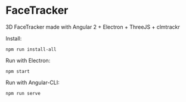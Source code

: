 # FaceTracker

3D FaceTracker made with Angular 2 + Electron + ThreeJS + clmtrackr

Install:
```
npm run install-all
```

Run with Electron:
```
npm start
```

Run with Angular-CLI:
```
npm run serve
```
